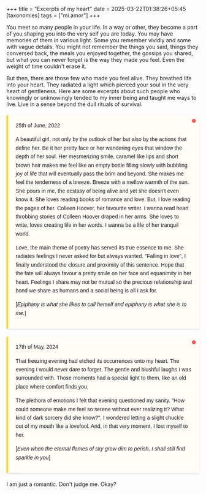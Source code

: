 +++
title = "Excerpts of my heart"
date = 2025-03-22T01:38:26+05:45
[taxonomies]
tags = ["mi amor"]
+++
<style>
.note {
    background-color: #fffdf6;
    border-left: 4px solid #ffd700;
    border-radius: 4px;
    box-shadow: 0 2px 4px rgba(0, 0, 0, 0.1);
    padding: 16px 20px;
    margin: 20px 0;
    font-family: 'Arial', sans-serif;
    position: relative;
    line-height: 1.6;
}

.note::before {
    content: '';
    position: absolute;
    top: 10px;
    right: 10px;
    width: 10px;
    height: 10px;
    background-color: #ff5252;
    border-radius: 50%;
    box-shadow: 0 1px 2px rgba(0, 0, 0, 0.2);
}

.note {
    background-image: linear-gradient(0deg, rgba(0,0,0,0.01) 1px, transparent 1px);
    background-size: 100% 24px;
}
</style>
You meet so many people in your life. In a way or other, they become a part of you shaping you into the very self you are today. You may have memories of them in various light. Some you remember vividly and some with vague details. You might not remember the things you said, things they conversed back, the meals you enjoyed together, the gossips you shared, but what you can never forget is the way they made you feel. Even the weight of time couldn't erase it. 

But then, there are those few who made you feel alive. They breathed life into your heart. They radiated a light which pierced your soul in the very heart of gentleness. Here are some excerpts about such people who knowingly or unknowingly tended to my inner being and taught me ways to live. Live in a sense beyond the dull rituals of survival.


<div class="note">
25th of June, 2022 

A beautiful girl, not only by the outlook of her but also by the actions that define her. Be it her pretty face or her wandering eyes that window the depth of her soul. Her mesmerizing smile, caramel like lips and short brown hair makes me feel like an empty bottle filling slowly with bubbling joy of life that will eventually pass the brim and beyond. She makes me feel the tenderness of a breeze. Breeze with a mellow warmth of the sun. She pours in me, the ecstasy of being alive and yet she doesn't even know it. She loves reading books of romance and love. But, I love reading the pages of her. Colleen Hoover, her favourite writer. I wanna read heart throbbing stories of Colleen Hoover draped in her arms. She loves to write, loves creating life in her words. I wanna be a life of her tranquil world. 

Love, the main theme of poetry has served its true essence to me. She radiates feelings I never asked for but always wanted. "Falling in love", I finally understood the closure and proximity of this sentence. Hope that the fate will always favour a pretty smile on her face and equanimity in her heart. Feelings I share may not be mutual so the precious relationship and bond we share as humans and a social being is all I ask for. 


[_Epiphany is what she likes to call herself and epiphany is what she is to me._]
</div>

<div class="note">
17th of May, 2024

That freezing evening had etched its occurrences onto my heart. The evening I would never dare to forget. The gentle and blushful laughs I was surrounded with. Those moments had a special light to them, like an old place where comfort finds you. 

The plethora of emotions I felt that evening questioned my sanity. "How could someone make me feel so serene without ever realizing it? What kind of dark sorcery did she know?", I wondered letting a slight chuckle out of my mouth like a lovefool. And, in that very moment, I lost myself to her.

[_Even when the eternal flames of sky grow dim to perish, I shall still find sparkle in you_]
</div>

I am just a romantic. Don't judge me. Okay?